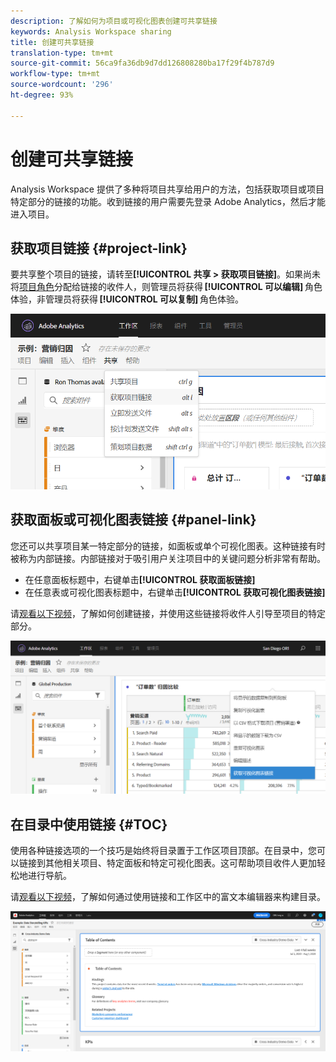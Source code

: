 ```yaml
---
description: 了解如何为项目或可视化图表创建可共享链接
keywords: Analysis Workspace sharing
title: 创建可共享链接
translation-type: tm+mt
source-git-commit: 56ca9fa36db9d7dd126808280ba17f29f4b787d9
workflow-type: tm+mt
source-wordcount: '296'
ht-degree: 93%

---
```



# 创建可共享链接

Analysis Workspace 提供了多种将项目共享给用户的方法，包括获取项目或项目特定部分的链接的功能。收到链接的用户需要先登录 Adobe Analytics，然后才能进入项目。

## 获取项目链接 {#project-link}

要共享整个项目的链接，请转至&#x200B;**[!UICONTROL 共享 > 获取项目链接]**。如果尚未将[项目角色](https://docs.adobe.com/content/help/zh-Hans/analytics/analyze/analysis-workspace/curate-share/share-projects.html)分配给链接的收件人，则管理员将获得 **[!UICONTROL 可以编辑]** 角色体验，非管理员将获得 **[!UICONTROL 可以复制]** 角色体验。

![](assets/get-project-link.png)

## 获取面板或可视化图表链接 {#panel-link}

您还可以共享项目某一特定部分的链接，如面板或单个可视化图表。这种链接有时被称为内部链接。内部链接对于吸引用户关注项目中的关键问题分析非常有帮助。

* 在任意面板标题中，右键单击&#x200B;**[!UICONTROL 获取面板链接]**
* 在任意表或可视化图表标题中，右键单击&#x200B;**[!UICONTROL 获取可视化图表链接]**

请[观看以下视频](https://docs.adobe.com/content/help/en/analytics-learn/tutorials/analysis-workspace/visualizations/intra-linking-in-analysis-workspace.html)，了解如何创建链接，并使用这些链接将收件人引导至项目的特定部分。

![](assets/get-viz-link.png)

## 在目录中使用链接 {#TOC}

使用各种链接选项的一个技巧是始终将目录置于工作区项目顶部。在目录中，您可以链接到其他相关项目、特定面板和特定可视化图表。这可帮助项目收件人更加轻松地进行导航。

请[观看以下视频](https://docs.adobe.com/content/help/en/analytics-learn/tutorials/analysis-workspace/navigating-workspace-projects/create-a-toc-in-analysis-workspace.html)，了解如何通过使用链接和工作区中的富文本编辑器来构建目录。

![](assets/toc.png)